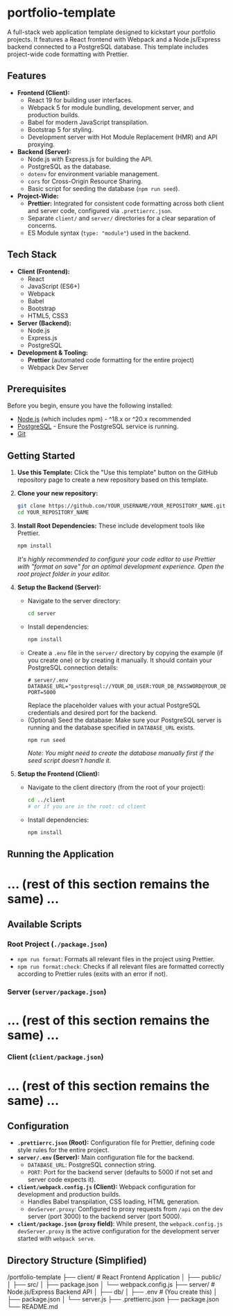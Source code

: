 # portfolio-template

A full-stack web application template designed to kickstart your portfolio projects. It features a React frontend with Webpack and a Node.js/Express backend connected to a PostgreSQL database. This template includes project-wide code formatting with Prettier.

## Features

*   **Frontend (Client):**
    *   React 19 for building user interfaces.
    *   Webpack 5 for module bundling, development server, and production builds.
    *   Babel for modern JavaScript transpilation.
    *   Bootstrap 5 for styling.
    *   Development server with Hot Module Replacement (HMR) and API proxying.
*   **Backend (Server):**
    *   Node.js with Express.js for building the API.
    *   PostgreSQL as the database.
    *   `dotenv` for environment variable management.
    *   `cors` for Cross-Origin Resource Sharing.
    *   Basic script for seeding the database (`npm run seed`).
*   **Project-Wide:**
    *   **Prettier:** Integrated for consistent code formatting across both client and server code, configured via `.prettierrc.json`.
    *   Separate `client/` and `server/` directories for a clear separation of concerns.
    *   ES Module syntax (`type: "module"`) used in the backend.

## Tech Stack

*   **Client (Frontend):**
    *   React
    *   JavaScript (ES6+)
    *   Webpack
    *   Babel
    *   Bootstrap
    *   HTML5, CSS3
*   **Server (Backend):**
    *   Node.js
    *   Express.js
    *   PostgreSQL
*   **Development & Tooling:**
    *   **Prettier** (automated code formatting for the entire project)
    *   Webpack Dev Server

## Prerequisites

Before you begin, ensure you have the following installed:

*   [Node.js](https://nodejs.org/) (which includes npm) - ^18.x or ^20.x recommended
*   [PostgreSQL](https://www.postgresql.org/download/) - Ensure the PostgreSQL service is running.
*   [Git](https://git-scm.com/)

## Getting Started

1.  **Use this Template:**
    Click the "Use this template" button on the GitHub repository page to create a new repository based on this template.

2.  **Clone your new repository:**
    ```bash
    git clone https://github.com/YOUR_USERNAME/YOUR_REPOSITORY_NAME.git
    cd YOUR_REPOSITORY_NAME
    ```

3.  **Install Root Dependencies:**
    These include development tools like Prettier.
    ```bash
    npm install
    ```
    *It's highly recommended to configure your code editor to use Prettier with "format on save" for an optimal development experience. Open the root project folder in your editor.*

4.  **Setup the Backend (Server):**
    *   Navigate to the server directory:
        ```bash
        cd server
        ```
    *   Install dependencies:
        ```bash
        npm install
        ```
    *   Create a `.env` file in the `server/` directory by copying the example (if you create one) or by creating it manually. It should contain your PostgreSQL connection details:
        ```env
        # server/.env
        DATABASE_URL="postgresql://YOUR_DB_USER:YOUR_DB_PASSWORD@YOUR_DB_HOST:YOUR_DB_PORT/YOUR_DB_NAME"
        PORT=5000
        ```
        Replace the placeholder values with your actual PostgreSQL credentials and desired port for the backend.
    *   (Optional) Seed the database:
        Make sure your PostgreSQL server is running and the database specified in `DATABASE_URL` exists.
        ```bash
        npm run seed
        ```
        *Note: You might need to create the database manually first if the seed script doesn't handle it.*

5.  **Setup the Frontend (Client):**
    *   Navigate to the client directory (from the root of your project):
        ```bash
        cd ../client
        # or if you are in the root: cd client
        ```
    *   Install dependencies:
        ```bash
        npm install
        ```

## Running the Application
# ... (rest of this section remains the same) ...

## Available Scripts

### Root Project (`./package.json`)
*   `npm run format`: Formats all relevant files in the project using Prettier.
*   `npm run format:check`: Checks if all relevant files are formatted correctly according to Prettier rules (exits with an error if not).

### Server (`server/package.json`)
# ... (rest of this section remains the same) ...

### Client (`client/package.json`)
# ... (rest of this section remains the same) ...

## Configuration

*   **`.prettierrc.json` (Root):** Configuration file for Prettier, defining code style rules for the entire project.
*   **`server/.env` (Server):** Main configuration file for the backend.
    *   `DATABASE_URL`: PostgreSQL connection string.
    *   `PORT`: Port for the backend server (defaults to 5000 if not set and server code expects it).
*   **`client/webpack.config.js` (Client):** Webpack configuration for development and production builds.
    *   Handles Babel transpilation, CSS loading, HTML generation.
    *   `devServer.proxy`: Configured to proxy requests from `/api` on the dev server (port 3000) to the backend server (port 5000).
*   **`client/package.json` (`proxy` field)**: While present, the `webpack.config.js` `devServer.proxy` is the active configuration for the development server started with `webpack serve`.

## Directory Structure (Simplified)
/portfolio-template
├── client/ # React Frontend Application
│ ├── public/
│ ├── src/
│ ├── package.json
│ └── webpack.config.js
├── server/ # Node.js/Express Backend API
│ ├── db/
│ ├── .env # (You create this)
│ ├── package.json
│ └── server.js
├── .prettierrc.json 
├── package.json 
└── README.md